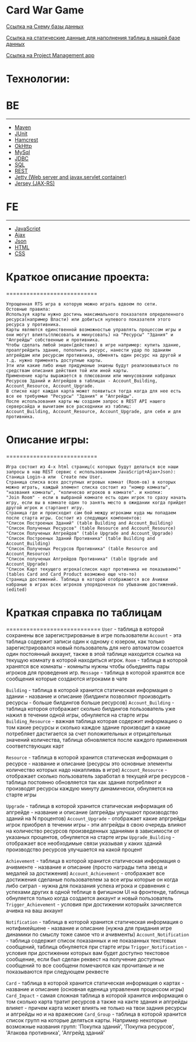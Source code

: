 # Card War Game

[Ссылка на Схему базы данных](http://dbdesigner.net/designer/schema/163015)

[Ссылка на статические данные для наполнения таблиц в нашей базе данных](https://docs.google.com/spreadsheets/d/1QTzPx37aKTGP-3F2JKYaHpoMCO7wdLts5MfZ0UnRgHo/edit#gid=0)

[Ссылка на Project Management app](https://trello.com/b/LpK5oU61/javae2gameboard)


# Технологии:
# BE
---------------------
- [Maven](https://maven.apache.org/)
- [JUnit](https://junit.org/junit4/)
- [Hamcrest](http://hamcrest.org/JavaHamcrest/)
- [OkHttp](http://square.github.io/okhttp/)
- [MySql](https://www.mysql.com/)
- [JDBC](https://docs.oracle.com/javase/tutorial/jdbc/basics/index.html)
- [SQL](https://www.w3schools.com/sql/)
- [REST](https://www.codecademy.com/articles/what-is-rest)
- [Jetty (Web server and javax.servlet container)](https://www.eclipse.org/jetty/)
- [Jersey (JAX-RS)](https://jersey.github.io/)

# FE
---------------------
- [JavaScript](https://www.w3schools.com/jS/default.asp)
- [Ajax](https://www.w3schools.com/jS/js_ajax_intro.asp)
- [Json](https://www.w3schools.com/js/js_json_intro.asp)
- [HTML](https://www.w3schools.com/html/default.asp)
- [CSS](https://www.w3schools.com/css/default.asp)

# Краткое описание проекта:
=========================== 
```
Упрощенная RTS игра в которую можно играть вдвоем по сети. 
Остовные правила:
Используя карты нужно достичь максимального показателя определенного ресурса(например Власти) или добиться нулевого показателя этого ресурса у противника.
Карты являются единственной возможностью управлять процессом игры и они могут влиять(плюсовать и минусовать) на "Ресурсы" "Здания" и "Апгрейды" собственные и противника.
Чтобы сделать любой экшен(действие) в игре например: купить здание, проапгрейдить здание, пополнить ресурс, нанести удар по зданиям апгрейдам или ресурсам противника, обменять один ресурс на другой и т.д. нужно применять доступные карты.
Эти или какие либо иные придуманые экшены будут реализовываться по средствам описания действия той или иной карты. 
Применение карты выражается в плюсовании или минусовании набраных Ресурсов Зданий и Апгрейдов в таблицах - Account_Building, Account_Resource, Account_Upgrade.
В списке карт каждая карта может появиться тогда когда для нее есть все ее требуемые "Ресурсы" "Здания" и "Апгрейды".
После использования карты мы создаем запрос в REST API нашего серверсайда и вычитаем все расходники из таблиц:
Account_Building, Account_Resource, Account_Upgrade, для себя и для противника.
```

# Описание игры:
=========================== 
```
Игра состоит из 4-х html страниц(с которых будут делаться все наши запросы в наш REST сервис с использованием JavaScript+Ajax+Json):
Станица Login-а или  Create new User.
Страница списка всех доступных игровых комнат (Room-ов) в которых можно играть, каждый элемент списка состоит из "номер комнаты", "названия комнаты", "количесво игроков в комнате". и кнопки:
"Join Room" - если в выбраной комнате есть один игрок то сразу начать игру, если вы в комнате один то занять место в ожидании когда прийдет другой игрок и стартанет игру.
Страница где и происходит сам бой между игроками куда мы попадаем после старта игры. Состоит из следующих компонентов:
"Список Построеных Зданий" (table Building and Account_Building)
"Список Полученых Ресурсов" (table Resource and Account_Resource)
"Список Полученых Апгрейдов" (table Upgrade and Account_Upgrade)
"Список Построеных Зданий Противника" (table Building and Account_Building)
"Список Полученых Ресурсов Противника" (table Resource and Account_Resource)
"Список полученых Апгрейдов Противника" (table Upgrade and Account_Upgrade)
"Список Карт текущего игрока(список карт противника не показываем)" (tables Сard and Card_Product возможно еще что-то)
Страница достижений. Таблица в которой отображаются все Ачивки набраные в играх всех игроков упорядоченая по убыванию достижений. (edited)
```

# Краткая справка по таблицам
============================
`User` - таблица в которой сохранены все зарегистрированые в игре пользователи
`Account` - эта таблица содержит записи один к одному с юзером, как только зарегистрировался новый пользователь для него автоматом созается один постоянный аккаунт, также в этой таблице находится ссылка на текущую комнату в которой находиться игрок.
`Room` - таблица в которой хранятся все комнаты - комныты нужны чтобы обьединять пары игроков для проведения игр.
`Message` - таблица в которой хранятся все сообщения которые создаются игроками в чате

`Building` - таблица в которой хранится статическая информация о здании - название и описание (билдинги позволяют производить ресурсы - больше билдингов больше ресурсов)
`Account_Building` - таблица котороя отображает сколько билдингов пользователь уже нажил в течении одной игры, обнуляется на старте игры
`Building_Resource` - важная таблица которая содержит информацию о том какие ресурсы и сколько каждое здание производит а какие потребляет дастигается за счет положительных и отрицательных значений количества, таблица обновляется после каждого применения соответствующих карт

`Resource` - таблица в которой хранится статическая информация о ресурсе - название и описание (ресурсы это основные элементы количество которых надо накапливаь в игре)
`Account_Resource` - отображает сколько пользователь заработал в текущей игре ресурсов - таблица постоянно обновляется так как здания потребляют и производят ресурсы каждую минуту динамически, обнуляется на старте игры

`Upgrade` - таблица в которой хранится статическая информация об апгрейде - название и описание (апгрейды улучшают производство зданий на N процентов)
`Account_Upgrade` - отображает какие апргрейды игрок приобрел в течении игры - эти апгрейды в свою очередь влияют на количество ресурсов произведенных зданиями в зависимости от указаных процентов, обнуляется на старте игры
`Upgrade_Building` - отображает все необходимые связи указывая у каких зданий производство ресурсов улучшается на какой процент

`Achievement` - таблица в которой хранится статическая информация о ачивменте - название и описание (просто награды типа звезд и медалей за достижения)
`Account_Achievement` - отображает все достижения сделаные пользователем за все игры которые он когда либо сиграл - нужна для показания успеха игрока и сравнения с успехами других в одной теблице в фигишном UI на фронтенде, таблица обнуляется только когда создается аккаунт и новый пользователь
`Trigger_Achievement` - условия при достижении которыйх зачисляется ачивка на ваш аккаунт

`Notification` - таблица в которой хранится статическая информация о нотификейшене - название и описание (нужна для придания игре динамики по смыслу тоже самое что и ачивменты)
`Account_Notification` - таблица содержит список показанных и не показанных текстовых сообщений, таблица обнуляется при старте игры
`Trigger_Notification` - условия при достижении которых вам будет доступно текстовое сообщение, если был сделан реквест на получение доступных сообщений то все сообщени помечаются как прочитаные и не показываются при следующем реквесте

`Card` - таблица в которой хранится статическая информация о картах - название и описание (основная еденица управления процессом игры)
`Card_Impact` - самая сложная таблица в которой хранится информация о том сколько карта тратит ресурсов а также на какте здания и апгрейды влияет - причем карта может влиять не только на твои задния ресурсы и апгрейды но и на вражеские
`Card_Group` - таблица в которой хранится список групп на которые деляться карты. Например некоторые возможные названия групп: 'Покупка зданий', 'Покупка ресурсов', 'Атакова противника', 'Апгрейд зданий'
